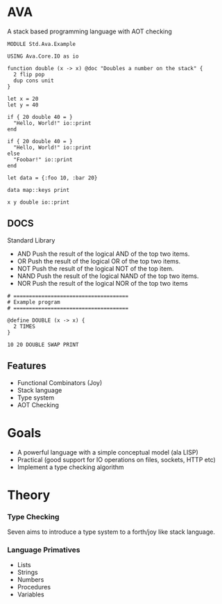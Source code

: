 # AVA

A stack based programming language with AOT checking

```factor
MODULE Std.Ava.Example

USING Ava.Core.IO as io

function double (x -> x) @doc "Doubles a number on the stack" {
  2 flip pop
  dup cons unit
}

let x = 20
let y = 40

if { 20 double 40 = }
  "Hello, World!" io::print
end

if { 20 double 40 = }
  "Hello, World!" io::print
else
  "Foobar!" io::print
end

let data = {:foo 10, :bar 20}

data map::keys print

x y double io::print
```

## DOCS

Standard Library

* AND Push the result of the logical AND of the top two items.
* OR Push the result of the logical OR of the top two items.
* NOT Push the result of the logical NOT of the top item.
* NAND Push the result of the logical NAND of the top two items.
* NOR Push the result of the logical NOR of the top two items

```forth
# =====================================
# Example program
# =====================================

@define DOUBLE (x -> x) {
  2 TIMES
}

10 20 DOUBLE SWAP PRINT
```

## Features

* Functional Combinators (Joy)
* Stack language
* Type system
* AOT Checking

# Goals

* A powerful language with a simple conceptual model (ala LISP)
* Practical (good support for IO operations on files, sockets, HTTP etc)
* Implement a type checking algorithm

# Theory

### Type Checking

Seven aims to introduce a type system to a forth/joy like stack language.

### Language Primatives

* Lists
* Strings
* Numbers
* Procedures
* Variables
